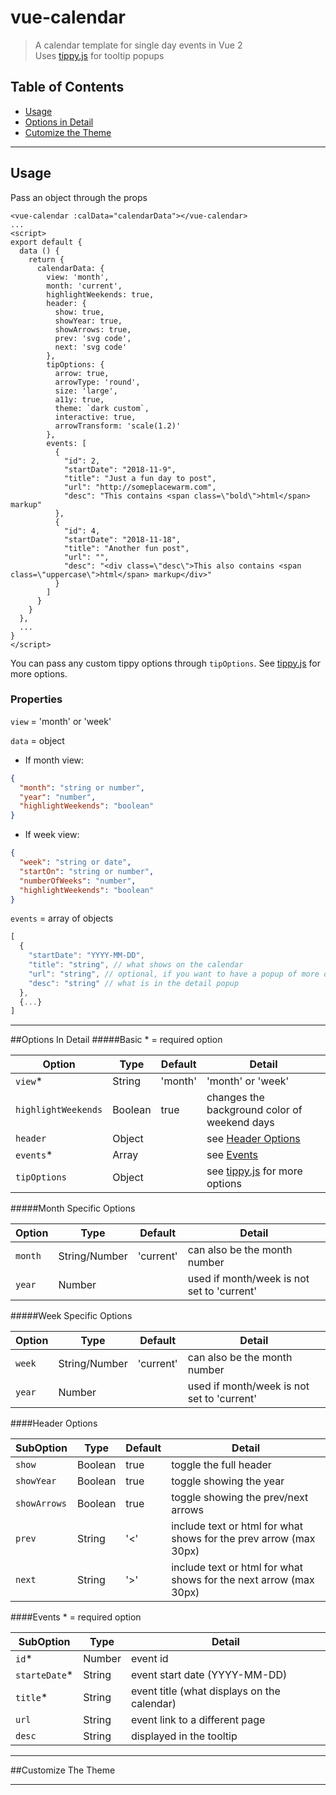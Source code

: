 # vue-calendar
> A calendar template for single day events in Vue 2<br/>
> Uses [tippy.js](https://atomiks.github.io/tippyjs/) for tooltip popups

## Table of Contents
- [Usage](#usage)
- [Options in Detail](#options-in-detail)
- [Cutomize the Theme](#customize-the-theme)

---

## Usage
Pass an object through the props
```vue
<vue-calendar :calData="calendarData"></vue-calendar>
...
<script>
export default {
  data () {
    return {
      calendarData: {
        view: 'month',
        month: 'current',
        highlightWeekends: true,
        header: {
          show: true,
          showYear: true,
          showArrows: true,
          prev: 'svg code',
          next: 'svg code'
        },
        tipOptions: {
          arrow: true,
          arrowType: 'round',
          size: 'large',
          a11y: true,
          theme: `dark custom`,
          interactive: true,
          arrowTransform: 'scale(1.2)'
        },
        events: [
          {
            "id": 2,
            "startDate": "2018-11-9",
            "title": "Just a fun day to post",
            "url": "http://someplacewarm.com",
            "desc": "This contains <span class=\"bold\">html</span> markup"
          },
          {
            "id": 4,
            "startDate": "2018-11-18",
            "title": "Another fun post",
            "url": "",
            "desc": "<div class=\"desc\">This also contains <span class=\"uppercase\">html</span> markup</div>"
          }
        ]
      }
    }
  },
  ...
}
</script>
```
You can pass any custom tippy options through `tipOptions`. See [tippy.js](https://atomiks.github.io/tippyjs/) for more options.


### Properties
`view` = 'month' or 'week'

`data` = object
* If month view:
```json
{
  "month": "string or number",
  "year": "number",
  "highlightWeekends": "boolean"
}
```
* If week view:
```json
{
  "week": "string or date",
  "startOn": "string or number",
  "numberOfWeeks": "number",
  "highlightWeekends": "boolean"
}
```

`events` = array of objects
```javascript
[
  {
    "startDate": "YYYY-MM-DD",
    "title": "string", // what shows on the calendar
    "url": "string", // optional, if you want to have a popup of more detail
    "desc": "string" // what is in the detail popup
  },
  {...}
]
```


---

##Options In Detail
#####Basic
\* = required option

| Option              | Type    | Default | Detail                                                              |
| ------------------- | ------- | ------- | ------------------------------------------------------------------- |
| `view`*             | String  | 'month' | 'month' or 'week'                                                   |
| `highlightWeekends` | Boolean | true    | changes the background color of weekend days                        |
| `header`            | Object  |         | see [Header Options](#header-options)                               |
| `events`*           | Array   |         | see [Events](#events)                                               |
| `tipOptions`        | Object  |         | see [tippy.js](https://atomiks.github.io/tippyjs/) for more options |


#####Month Specific Options

| Option  | Type          | Default   | Detail                                     |
| ------- | ------------- | --------- | ------------------------------------------ |
| `month` | String/Number | 'current' | can also be the month number               |
| `year`  | Number        |           | used if month/week is not set to 'current' |

#####Week Specific Options

| Option  | Type          | Default   | Detail                                     |
| ------- | ------------- | --------- | ------------------------------------------ |
| `week`  | String/Number | 'current' | can also be the month number               |
| `year`  | Number        |           | used if month/week is not set to 'current' |

####Header Options

| SubOption    | Type    | Default | Detail                                                            |
| ------------ | ------- | ------- | ----------------------------------------------------------------- |
| `show`       | Boolean | true    | toggle the full header                                            |
| `showYear`   | Boolean | true    | toggle showing the year                                           |
| `showArrows` | Boolean | true    | toggle showing the prev/next arrows                               |
| `prev`       | String  | '<'     | include text or html for what shows for the prev arrow (max 30px) |
| `next`       | String  | '>'     | include text or html for what shows for the next arrow (max 30px) |

####Events
\* = required option

| SubOption     | Type    | Detail                                      |
| ------------- | ------- | ------------------------------------------- |
| `id`*         | Number  | event id                                    |
| `starteDate`* | String  | event start date (YYYY-MM-DD)               |
| `title`*      | String  | event title (what displays on the calendar) |
| `url`         | String  | event link to a different page              |
| `desc`        | String  | displayed in the tooltip                    |

---

##Customize The Theme


---

